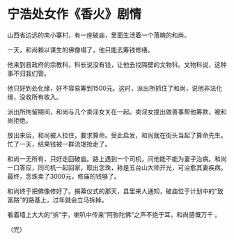 # 宁浩处女作《香火》剧情

山西省边远的南小寨村，有一座破庙，里面生活着一个落魄的和尚。

一天，和尚赖以谋生的佛像塌了，他只能去筹钱修缮。

他来到县政府的宗教科，科长说没有钱，让他去找隔壁的文物科。文物科说，这种事不归我们管。

他只好到处化缘，好不容易筹到1500元。这时，派出所抓住了和尚，说他非法化缘，没收所有收入。

派出所拘留期间，和尚与几个卖淫女关在一起。卖淫女提出做善事帮他筹款，被和尚拒绝。

放出来后，和尚被人拉住，要求算命。受此启发，和尚就在街头当起了算命先生。忙了一天，结果钱被一群流氓抢走了。

和尚一无所有，只好走回破庙。路上遇到一个司机，问他能不能为妻子治病。和尚一口答应，同司机一起回家，取出念珠，称是五台山大师开光，可治愈其妻疾病。最终，念珠卖了3000元，修庙的钱够了。

和尚终于把佛像修好了。揭幕仪式的那天，县里来人通知，破庙位于计划中的“致富路”的路基上，过年就会立马拆掉。

看着墙上大大的“拆”字，喇叭中传来“阿弥陀佛”之声不绝于耳，和尚感慨万千 。

（完）
